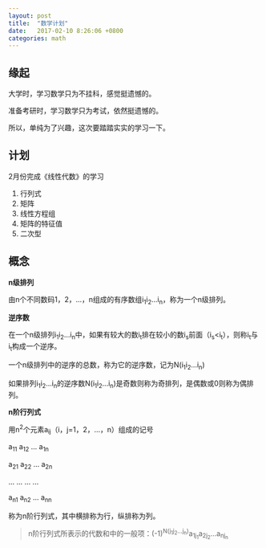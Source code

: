 ```yaml
---
layout: post
title:  "数学计划"
date:   2017-02-10 8:26:06 +0800
categories: math
---
```


缘起
---
大学时，学习数学只为不挂科，感觉挺遗憾的。

准备考研时，学习数学只为考试，依然挺遗憾的。

所以，单纯为了兴趣，这次要踏踏实实的学习一下。

计划
---
2月份完成《线性代数》的学习

1. 行列式
2. 矩阵
3. 线性方程组
4. 矩阵的特征值
5. 二次型

概念
---
**n级排列**
>
由n个不同数码1，2，...，n组成的有序数组i<sub>1</sub>i<sub>2</sub>...i<sub>n</sub>，称为一个n级排列。

**逆序数**
>
在一个n级排列i<sub>1</sub>i<sub>2</sub>...i<sub>n</sub>中，如果有较大的数i<sub>t</sub>排在较小的数i<sub>s</sub>前面（i<sub>s</sub><i<sub>t</sub>），则称i<sub>t</sub>与i<sub>t</sub>构成一个逆序。
>
一个n级排列中的逆序的总数，称为它的逆序数，记为N(i<sub>1</sub>i<sub>2</sub>...i<sub>n</sub>)
>
如果排列i<sub>1</sub>i<sub>2</sub>...i<sub>n</sub>的逆序数N(i<sub>1</sub>i<sub>2</sub>...i<sub>n</sub>)是奇数则称为奇排列，是偶数或0则称为偶排列。

**n阶行列式**
>
用n<sup>2</sup>个元素a<sub>ij</sub>（i，j=1，2，...，n）组成的记号
>>
a<sub>11</sub> a<sub>12</sub> ... a<sub>1n</sub>
>>
a<sub>21</sub> a<sub>22</sub> ... a<sub>2n</sub>
>>
... ... ... ...
>>
a<sub>n1</sub> a<sub>n2</sub> ... a<sub>nn</sub>
>
称为n阶行列式，其中横排称为行，纵排称为列。
>
>n阶行列式所表示的代数和中的一般项：(-1)<sup>N(j<sub>1</sub>j<sub>2</sub>...j<sub>n</sub>)</sup>a<sub>1j<sub>1</sub></sub>a<sub>2j<sub>2</sub></sub>...a<sub>nj<sub>n</sub></sub>